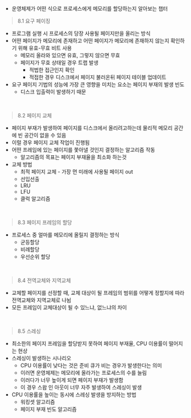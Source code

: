 - 운영체제가 어떤 식으로 프로세스에게 메모리를 할당하는지 알아보는 챕터
 
 >8.1 요구 페이징
  - 프로그램 실행 시 프로세스의 당장 사용될 페이지만을 올리는 방식
  - 어떤 페이지가 메모리에 존재하고 어떤 페이지가 메모리에 존재하지 않는지 확인하기 위해 유효-무효 비트 사용
    - 메모리 올라와 있으면 유효, 그렇지 않으면 무효
    - 페이지가 무효 상태일 경우 트랩 발생
      - 적법한 접근인지 확인
      - 적접한 경우 디스크에서 페이지 불러온뒤 페이지 테이블 업데이트
  - 요구 페이지 기법의 성능에 가장 큰 영향을 미치는 요소는 페이지 부재의 발생 빈도
    - 디스크 입출력이 발생하기 때문
    

<br>

 >8.2 페이지 교체
  - 페이지 부재가 발생하여 페이지를 디스크에서 올리려고하는데 물리적 메모리 공간에 빈 공간이 없을 수 있음
  - 이럴 경우 페이지 교체 작업이 진행됨
  - 어떤 프레임에 있는 페이지를 쫓아낼 것인지 결정하는 알고리즘 작동
    - 알고리즘의 목표는 페이지 부재율을 최소화 하는것
  - 교체 방법
    - 최적 페이지 교체 - 가장 먼 미래에 사용될 페이지 out
    - 선입선출
    - LRU
    - LFU
    - 클럭 알고리즘
    

<br>

>8.3 페이지 프레임의 할당
  - 프로세스 중 얼마를 메모리에 올릴지 결정하는 방식
    - 균등할당
    - 비례할당
    - 우선순위 할당

<br>

>8.4 전역교체와 지역교체
  - 교체할 페이지를 선정할 때, 교체 대상이 될 프레임의 범위를 어떻게 정할지에 따라 전역교체와 지역교체로 나뉨
  - 모든 프레임이 교체대상이 될 수 있느냐, 없느냐의 차이 


<br>

>8.5 스레싱
  - 최소한의 페이지 프레임을 할당받지 못하여 페이지 부재율, CPU 이용률이 떨어지는 현상
  - 스레싱이 발생하는 시나리오
    - CPU 이용률이 낮다는 것은 준비 큐가 비는 경우가 발생한다는 의미
    - 이러면 운영체제는 메모리에 올라가는 프로세스의 수를 늘림
    - 이러다가 너무 높이게 되면 페이지 부재가 발생함
    - 이 경우 스왑 인 아웃이 너무 자주 발생하여 스레싱이 발생
  - CPU 이용률을 높이는 동시에 스레싱 발생을 방지하는 방법
    - 워킹셋 알고리즘
    - 페이지 부재 빈도 알고리즘

<br>
